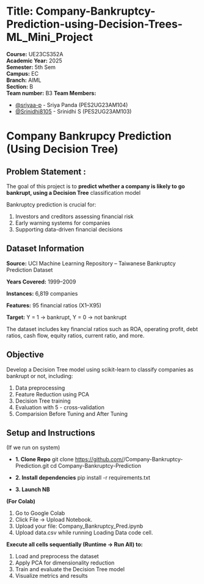 # **Title:** Company-Bankruptcy-Prediction-using-Decision-Trees-ML_Mini_Project 
**Course:** UE23CS352A  
**Academic Year:** 2025  
**Semester:** 5th Sem  
**Campus:** EC  
**Branch:** AIML  
**Section:** B  
**Team number:** B3
**Team Members:**
- [@sriyaa-p](https://github.com/sriyaa-p) - Sriya Panda (PES2UG23AM104)
- [@Srinidhi8105](https://github.com/Srinidhi8105) - Srinidhi S (PES2UG23AM103)


# **Company Bankrupcy Prediction (Using Decision Tree)**

## **Problem Statement :**
The goal of this project is to **predict whether a company is likely to go bankrupt, using a Decision Tree** classification model

Bankruptcy prediction is crucial for:

1.   Investors and creditors assessing financial risk
2.   Early warning systems for companies
3. Supporting data-driven financial decisions

## **Dataset Information**

**Source:** UCI Machine Learning Repository – Taiwanese Bankruptcy Prediction Dataset

**Years Covered:** 1999–2009

**Instances:** 6,819 companies

**Features:** 95 financial ratios (X1–X95)

**Target:** Y = 1 → bankrupt, Y = 0 → not bankrupt

The dataset includes key financial ratios such as ROA, operating profit, debt ratios, cash flow, equity ratios, current ratio, and more.

## **Objective**

Develop a Decision Tree model using scikit-learn to classify companies as bankrupt or not, including:

1. Data preprocessing
2. Feature Reduction using PCA
3. Decision Tree training
4. Evaluation with 5 - cross-validation
5. Comparision Before Tuning and After Tuning

## **Setup and Instructions**
(If we run on system)
- **1. Clone Repo**
git clone https://github.com/<your-username>/Company-Bankruptcy-Prediction.git
cd Company-Bankruptcy-Prediction

- **2. Install dependencies**
pip install -r requirements.txt

- **3. Launch NB**

**(For Colab)**
1. Go to Google Colab
2. Click File → Upload Notebook.
3. Upload your file: Company_Bankruptcy_Pred.ipynb
4. Upload data.csv while running Loading Data code cell.

 **Execute all cells sequentially (Runtime → Run All) to:**
1. Load and preprocess the dataset
2. Apply PCA for dimensionality reduction
3. Train and evaluate the Decision Tree model
4. Visualize metrics and results
